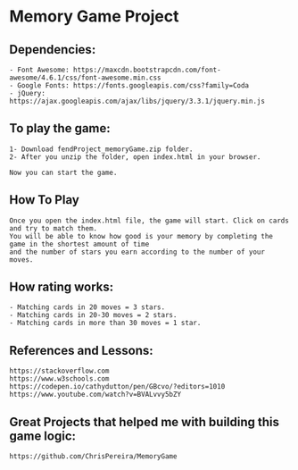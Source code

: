 # Memory Game Project

## Dependencies:
	- Font Awesome: https://maxcdn.bootstrapcdn.com/font-awesome/4.6.1/css/font-awesome.min.css
	- Google Fonts: https://fonts.googleapis.com/css?family=Coda
	- jQuery: https://ajax.googleapis.com/ajax/libs/jquery/3.3.1/jquery.min.js

## To play the game:
	1- Download fendProject_memoryGame.zip folder.
	2- After you unzip the folder, open index.html in your browser.

	Now you can start the game.

## How To Play

	Once you open the index.html file, the game will start. Click on cards and try to match them.
	You will be able to know how good is your memory by completing the game in the shortest amount of time
	and the number of stars you earn according to the number of your moves.
	

## How rating works:
	- Matching cards in 20 moves = 3 stars.
	- Matching cards in 20-30 moves = 2 stars.
	- Matching cards in more than 30 moves = 1 star.

## References and Lessons:
	https://stackoverflow.com
	https://www.w3schools.com
	https://codepen.io/cathydutton/pen/GBcvo/?editors=1010 
	https://www.youtube.com/watch?v=BVALvvy5bZY

## Great Projects that helped me with building this game logic:
	https://github.com/ChrisPereira/MemoryGame

